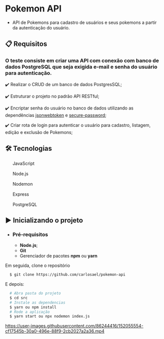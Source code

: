 # Pokemon API

- API de Pokemons para cadastro de usuários e seus pokemons a partir da autenticação do usuário.

## 📋 Requisitos

### O teste consiste em criar uma API com conexão com banco de dados PostgreSQL que seja exigida e-mail e senha do usuário para autenticação.

✔️ Realizar o CRUD de um banco de dados PostgresSQL;

✔️ Estruturar o projeto no padrão API RESTful;

✔️ Encriptar senha do usuário no banco de dados utilizando as dependências [jsonwebtoken](https://www.npmjs.com/package/jsonwebtoken) e [secure-password](https://www.npmjs.com/package/secure-password);

✔️ Criar rota de login para autenticar o usuário para cadastro, listagem, edição e exclusão de Pokemons;

## 🛠 Tecnologias

<img src="https://www.kindpng.com/picc/m/67-678384_transparent-javascript-icon-png-png-download.png" width="16" height="16" /> &nbsp;JavaScript

<img src="https://media.istockphoto.com/vectors/nodejs-vector-logo-backend-programming-in-javascript-server-vector-id1195857274?k=20&m=1195857274&s=170667a&w=0&h=k8oHsv3ehrvhviozLlvhEjGHweiHU7hbBv7bHEkgUqc=" width="16" height="16" /> &nbsp;Node.js

<img src="https://user-images.githubusercontent.com/13700/35731649-652807e8-080e-11e8-88fd-1b2f6d553b2d.png" width="16" height="16" /> &nbsp;Nodemon

<img src="https://w7.pngwing.com/pngs/925/447/png-transparent-express-js-node-js-javascript-mongodb-node-js-text-trademark-logo.png" width="16" height="16" /> &nbsp;Express

<img src="https://upload.wikimedia.org/wikipedia/commons/thumb/2/29/Postgresql_elephant.svg/1200px-Postgresql_elephant.svg.png" width="16" height="16" /> &nbsp;PostgreSQL

## ▶️ Inicializando o projeto

- ### **Pré-requisitos**

  - **Node.js**;
  - **Git**
  - Gerenciador de pacotes **npm** ou **yarn**

Em seguida, clone o repositório

```sh
  $ git clone https://github.com/carlosael/pokemon-api
```

E depois:

```sh
  # Abra pasta do projeto
  $ cd src
  # Instale as dependencias
  $ yarn ou npm install
  # Rode a aplicação
  $ yarn start ou npx nodemon index.js
```

https://user-images.githubusercontent.com/86244416/152055554-cf17545b-30a0-496e-88f9-2cb2027a2a36.mp4
